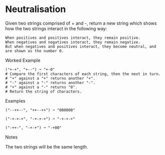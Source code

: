 # Neutralisation



Given two strings comprised of + and -, return a new string which shows how the two strings interact in the following way:

    When positives and positives interact, they remain positive.
    When negatives and negatives interact, they remain negative.
    But when negatives and positives interact, they become neutral, and are shown as the number 0.

Worked Example

```
("+-+", "+--") ➞ "+-0"
# Compare the first characters of each string, then the next in turn.
# "+" against a "+" returns another "+".
# "-" against a "-" returns another "-".
# "+" against a "-" returns "0".
# Return the string of characters.
```

Examples
```
("--++--", "++--++") ➞ "000000"

("-+-+-+", "-+-+-+") ➞ "-+-+-+"

("-++-", "-+-+") ➞ "-+00"
```

Notes

The two strings will be the same length.
